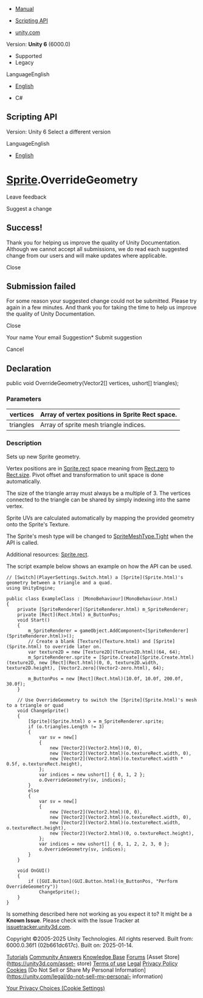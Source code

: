[ ]()

  * [Manual](../Manual/index.html)
  * [Scripting API](../ScriptReference/index.html)

  * [unity.com](https://unity.com/)

Version: **Unity 6** (6000.0)

  * Supported
  * Legacy

LanguageEnglish

  * [English]()

  * C#

[ ](https://docs.unity3d.com)

## Scripting API

Version: Unity 6 Select a different version

LanguageEnglish

  * [English]()

#  [Sprite](Sprite.html).OverrideGeometry

Leave feedback

Suggest a change

## Success!

Thank you for helping us improve the quality of Unity Documentation. Although
we cannot accept all submissions, we do read each suggested change from our
users and will make updates where applicable.

Close

## Submission failed

For some reason your suggested change could not be submitted. Please <a>try
again</a> in a few minutes. And thank you for taking the time to help us
improve the quality of Unity Documentation.

Close

Your name Your email Suggestion* Submit suggestion

Cancel

[ ]()

## Declaration

public void OverrideGeometry(Vector2[] vertices, ushort[] triangles);

### Parameters

vertices | Array of vertex positions in Sprite Rect space.  
---|---  
triangles | Array of sprite mesh triangle indices.  
  
### Description

Sets up new Sprite geometry.

Vertex positions are in [Sprite.rect](Sprite-rect.html) space meaning from
[Rect.zero](Rect-zero.html) to [Rect.size](Rect-size.html). Pivot offset and
transformation to unit space is done automatically.  
  
The size of the triangle array must always be a multiple of 3. The vertices
connected to the triangle can be shared by simply indexing into the same
vertex.  
  
Sprite UVs are calculated automatically by mapping the provided geometry onto
the Sprite's Texture.  
  
The Sprite's mesh type will be changed to
[SpriteMeshType.Tight](SpriteMeshType.Tight.html) when the API is called.  
  
Additional resources: [Sprite.rect](Sprite-rect.html).  
  
The script example below shows an example on how the API can be used.

    
    
    // [Switch](PlayerSettings.Switch.html) a [Sprite](Sprite.html)'s geometry between a triangle and a quad.
    using UnityEngine;  
      
    public class ExampleClass : [MonoBehaviour](MonoBehaviour.html)
    {
        private [SpriteRenderer](SpriteRenderer.html) m_SpriteRenderer;
        private [Rect](Rect.html) m_ButtonPos;
        void Start()
        {
            m_SpriteRenderer = gameObject.AddComponent<[SpriteRenderer](SpriteRenderer.html)>();
            // Create a blank [Texture](Texture.html) and [Sprite](Sprite.html) to override later on.
            var texture2D = new [Texture2D](Texture2D.html)(64, 64);
            m_SpriteRenderer.sprite = [Sprite.Create](Sprite.Create.html)(texture2D, new [Rect](Rect.html)(0, 0, texture2D.width, texture2D.height), [Vector2.zero](Vector2-zero.html), 64);  
      
            m_ButtonPos = new [Rect](Rect.html)(10.0f, 10.0f, 200.0f, 30.0f);
        }  
      
        // Use OverrideGeometry to switch the [Sprite](Sprite.html)'s mesh to a triangle or quad
        void ChangeSprite()
        {
            [Sprite](Sprite.html) o = m_SpriteRenderer.sprite;
            if (o.triangles.Length != 3)
            {
                var sv = new[]
                {
                    new [Vector2](Vector2.html)(0, 0),
                    new [Vector2](Vector2.html)(o.textureRect.width, 0),
                    new [Vector2](Vector2.html)(o.textureRect.width * 0.5f, o.textureRect.height),
                };
                var indices = new ushort[] { 0, 1, 2 };
                o.OverrideGeometry(sv, indices);
            }
            else
            {
                var sv = new[]
                {
                    new [Vector2](Vector2.html)(0, 0),
                    new [Vector2](Vector2.html)(o.textureRect.width, 0),
                    new [Vector2](Vector2.html)(o.textureRect.width, o.textureRect.height),
                    new [Vector2](Vector2.html)(0, o.textureRect.height),
                };
                var indices = new ushort[] { 0, 1, 2, 2, 3, 0 };
                o.OverrideGeometry(sv, indices);
            }
        }  
      
        void OnGUI()
        {
            if ([GUI.Button](GUI.Button.html)(m_ButtonPos, "Perform OverrideGeometry"))
                ChangeSprite();
        }
    }
    

Is something described here not working as you expect it to? It might be a
**Known Issue**. Please check with the Issue Tracker at
[issuetracker.unity3d.com](https://issuetracker.unity3d.com).

Copyright ©2005-2025 Unity Technologies. All rights reserved. Built from:
6000.0.36f1 (02b661dc617c). Built on: 2025-01-14.

[Tutorials](https://unity3d.com/learn) [Community
Answers](https://answers.unity3d.com) [Knowledge
Base](https://support.unity3d.com/hc/en-us)
[Forums](https://forum.unity3d.com) [Asset Store](https://unity3d.com/asset-
store) [Terms of use](https://docs.unity3d.com/Manual/TermsOfUse.html)
[Legal](https://unity.com/legal) [Privacy
Policy](https://unity.com/legal/privacy-policy)
[Cookies](https://unity.com/legal/cookie-policy) [Do Not Sell or Share My
Personal Information](https://unity.com/legal/do-not-sell-my-personal-
information)

[Your Privacy Choices (Cookie Settings)](javascript:void\(0\);)

